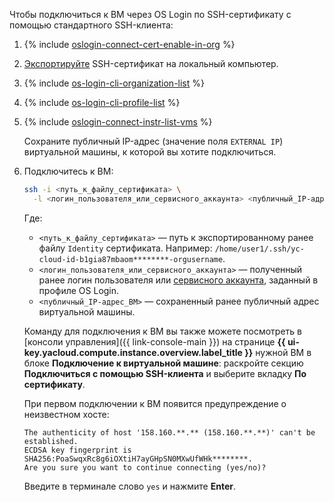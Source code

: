Чтобы подключиться к ВМ через OS Login по SSH-сертификату с помощью стандартного SSH-клиента:

1. {% include [oslogin-connect-cert-enable-in-org](../../_includes/compute/oslogin-connect-cert-enable-in-org.md) %}
1. [Экспортируйте](../../compute/operations/vm-connect/os-login-export-certificate.md) SSH-сертификат на локальный компьютер.
1. {% include [os-login-cli-organization-list](../../_includes/organization/os-login-cli-organization-list.md) %}
1. {% include [os-login-cli-profile-list](../../_includes/organization/os-login-cli-profile-list.md) %}
1. {% include [oslogin-connect-instr-list-vms](../../_includes/compute/oslogin-connect-instr-list-vms.md) %}

    Сохраните публичный IP-адрес (значение поля `EXTERNAL IP`) виртуальной машины, к которой вы хотите подключиться.
1. Подключитесь к ВМ:

    ```bash
    ssh -i <путь_к_файлу_сертификата> \
      -l <логин_пользователя_или_сервисного_аккаунта> <публичный_IP-адрес_ВМ>
    ```

    Где:

    * `<путь_к_файлу_сертификата>` — путь к экспортированному ранее файлу `Identity` сертификата. Например: `/home/user1/.ssh/yc-cloud-id-b1gia87mbaom********-orgusername`.
    * `<логин_пользователя_или_сервисного_аккаунта>` — полученный ранее логин пользователя или [сервисного аккаунта](../../iam/concepts/users/service-accounts.md), заданный в профиле OS Login.
    * `<публичный_IP-адрес_ВМ>` — сохраненный ранее публичный адрес виртуальной машины.

    Команду для подключения к ВМ вы также можете посмотреть в [консоли управления]({{ link-console-main }}) на странице **{{ ui-key.yacloud.compute.instance.overview.label_title }}** нужной ВМ в блоке **Подключение к виртуальной машине**: раскройте секцию **Подключиться с помощью SSH-клиента** и выберите вкладку **По сертификату**.

    При первом подключении к ВМ появится предупреждение о неизвестном хосте:

    ```text
    The authenticity of host '158.160.**.** (158.160.**.**)' can't be established.
    ECDSA key fingerprint is SHA256:PoaSwqxRc8g6iOXtiH7ayGHpSN0MXwUfWHk********.
    Are you sure you want to continue connecting (yes/no)?
    ```

    Введите в терминале слово `yes` и нажмите **Enter**.